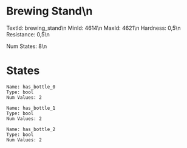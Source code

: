 # Brewing Stand\n
TextId: brewing_stand\n
MinId: 4614\n
MaxId: 4621\n
Hardness: 0,5\n
Resistance: 0,5\n

Num States: 8\n
# States
```
Name: has_bottle_0
Type: bool
Num Values: 2

Name: has_bottle_1
Type: bool
Num Values: 2

Name: has_bottle_2
Type: bool
Num Values: 2
```